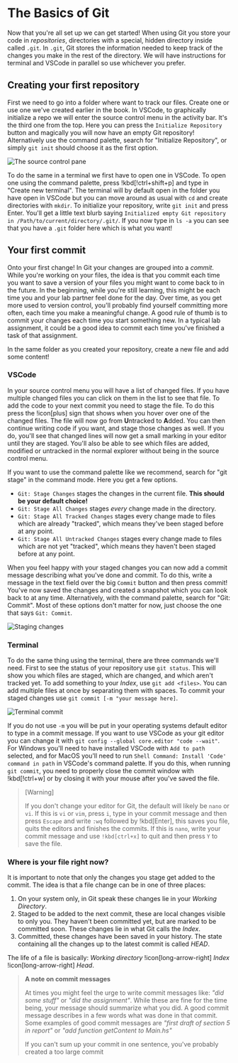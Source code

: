 # The Basics of Git

Now that you're all set up we can get started! When using Git you store your
code in _repositories_, directories with a special, hidden directory inside
called `.git`. In `.git`, Git stores the information needed to keep track of
the changes you make in the rest of the directory. We will have instructions
for terminal and VSCode in parallel so use whichever you prefer.

## Creating your first repository

First we need to go into a folder where want to track our files. Create one or
use one we've created earlier in the book. In VSCode, to graphically initialize
a repo we will enter the source control menu in the activity bar. It's the
third one from the top. Here you can press the `Initialize Repository` button
and magically you will now have an empty Git repository! Alternatively use the
command palette, search for "Initialize Repository", or simply `git init`
should choose it as the first option.

![The source control pane](/assets/git/source-control.png)

To do the same in a terminal we first have to open one in VSCode.  To open one
using the command palette, press !kbd[!ctrl+shift+p] and type in "Create new
terminal". The terminal will by default open in the folder you have open in
VSCode but you can move around as usual with `cd` and create directories with
`mkdir`. To initialize your repository, write `git init` and press Enter.
You'll get a little text blurb saying `Initialized empty Git repository in
/Path/to/current/directory/.git/`. If you now type in `ls -a` you can see that
you have a `.git` folder here which is what you want!

## Your first commit

Onto your first change! In Git your changes are grouped into a _commit_. While
you're working on your files, the idea is that you commit each time you want to
save a version of your files you might want to come back to in the future. In
the beginning, while you're still learning, this might be each time you and
your lab partner feel done for the day. Over time, as you get more used to
version control, you'll probably find yourself committing more often, each time
you make a meaningful change. A good rule of thumb is to commit your changes
each time you start something new. In a typical lab assignment, it could be a
good idea to commit each time you've finished a task of that assignment.

In the same folder as you created your repository, create a new file and add
some content!

### VSCode

<!-- TODO: This paragraph feels weird but I don't know how to rewrite it -->

In your source control menu you will have a list of changed files. If you have
multiple changed files you can click on them in the list to see that file. To
add the code to your next commit you need to stage the file. To do this press
the !icon[plus] sign that shows when you hover over one of the changed files.
The file will now go from **U**ntracked to **A**dded. You can then continue
writing code if you want, and stage those changes as well. If you do, you'll
see that changed lines will now get a small marking in your editor until they
are staged. You'll also be able to see which files are added, modified or
untracked in the normal explorer without being in the source control menu.

If you want to use the command palette like we recommend, search for "git
stage" in the command mode. Here you get a few options.

- `Git: Stage Changes` stages the changes in the current file. **This should be
  your default choice!**
- `Git: Stage All Changes` stages _every_ change made in the directory.
- `Git: Stage All Tracked Changes` stages every change made to files which are
  already "tracked", which means they've been staged before at any point.
- `Git: Stage All Untracked Changes` stages every change made to files which are
  not yet "tracked", which means they haven't been staged before at any point.

When you feel happy with your staged changes you can now add a
commit message describing what you've done and commit. To do this, write a
message in the text field over the big `Commit` button and then press commit!
You've now saved the changes and created a snapshot which you can look back to
at any time. Alternatively, with the command palette, search for "Git: Commit".
Most of these options don't matter for now, just choose the one that says `Git:
Commit`.

![Staging changes](/assets/git/unstaged-changes.png)

### Terminal

To do the same thing using the terminal, there are three commands we'll need.
First to see the status of your repository use `git status`. This will show you
which files are staged, which are changed, and which aren't tracked yet. To add
something to your _Index_, use `git add <files>`. You can add multiple files at
once by separating them with spaces. To commit your staged changes use `git
commit [-m "your message here]`.

![Terminal commit](/assets/git/teminal.png)

If you do not use `-m` you will be put in your operating systems default editor
to type in a commit message. If you want to use VSCode as your git editor you
can change it with `git config --global core.editor "code --wait"`. For Windows
you'll need to have installed VSCode with `Add to path` selected, and for MacOS
you'll need to run `Shell Command: Install 'Code' command in path` in VSCode's
command palette. If you do this, when running `git commit`, you need to
properly close the commit window with !kbd[!ctrl+w] or by closing it with your
mouse after you've saved the file.

> [Warning]
>
> If you don't change your editor for Git, the default will likely be `nano` or
> `vi`. If this is `vi` or `vim`, press `i`, type in your commit message and
> then press `Escape` and write `:wq` followed by !kbd[Enter], this saves you
> file, quits the editors and finishes the commits. If this is `nano`, write
> your commit message and use `!kbd[ctrl+x]` to quit and then press `Y` to save
> the file.

### Where is your file right now?

It is important to note that only the changes you stage get added to the
commit. The idea is that a file change can be in one of three places:

1. On your system only, in Git speak these changes lie in your _Working
   Directory_.
2. Staged to be added to the next commit, these are local changes visible to
   only you. They haven't been committed yet, but are marked to be committed
   soon. These changes lie in what Git calls the _Index_.
3. Committed, these changes have been saved in your history. The state
   containing all the changes up to the latest commit is called _HEAD_.

<!-- TODO: We should be consistent with how we refer to the commit head, either HEAD or head -->

The life of a file is basically: _Working directory_ !icon[long-arrow-right]
_Index_ !icon[long-arrow-right] _Head_.

> **A note on commit messages**
>
> At times you might feel the urge to write commit messages like: _"did some
> stuff"_ or _"did the assignment"_. While these are fine for the time being,
> your message should summarize what you did. A good commit message describes in
> a few words what was done in that commit. Some examples of good commit
> messages are _"first draft of section 5 in report"_ or _"add function
> getContent to Main.hs"_
>
> If you can't sum up your commit in one sentence, you've probably created a too
> large commit
